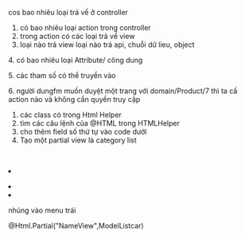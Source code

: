 cos bao nhiêu loại trả về ở controller



1. có bao nhiêu loại action trong controller
2. trong action có các loại trả về view
3. loại nào trả view loại nào trả api, chuỗi dữ lieu, object

4\. có bao nhiêu loại Attribute/ công dung

5\. các tham số có thể truyền vào

6\. người dungfm muốn duyệt một trang với domain/Product/7 thì ta cầ action nào và không cần quyền truy cập



1. các class có trong Html Helper
2. tìm các câu lệnh của @HTML trong HTMLHelper
3. cho thêm field số thứ tự vào code dưới
4. Tạo một partial view là category list

 <li>

<category>

<li>

<li>

nhúng vào menu trái

@Html.Partial("NameView",ModelListcar)

